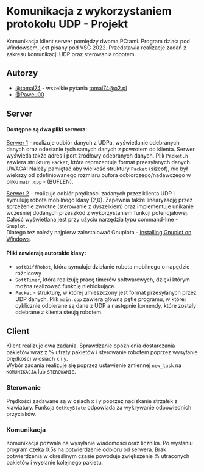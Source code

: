 # Komunikacja z wykorzystaniem protokołu UDP - Projekt 

Komunikacja klient serwer pomiędzy dwoma PCtami. Program działa pod Windowsem, jest pisany pod VSC 2022. Przedstawia realizacje zadań z zakresu komunikacji UDP oraz sterowania robotem.

## Autorzy
- [@tomal74](https://www.github.com/tomal74) - wszelkie pytania tomal74@o2.pl
- [@Paweu00](https://www.github.com/Paweu00) 


## Server
#### Dostępne są dwa pliki serwera:  
[Serwer 1](/SYS_TELE_UDP_SERV) - realizuje odbiór danych z UDPa, wyświetlanie odebranych danych oraz odesłanie tych samych danych z powrotem do klienta. Serwer wyświetla także adres i port źródłowy odebranych danych. Plik `Packet.h` zawiera strukturę `Packet`, która reprezentuje format przesyłanych danych. UWAGA! Należy pamiętać aby wielkość struktury `Packet` (sizeof), nie był wiekszy od zdefiniowanego rozmiaru bufora odbiorczego/nadawczego w pliku `main.cpp` - (BUFLEN).

[Serwer 2](/SYS_TELE_UDP_SERV_STEROWANIE_ROBOTEM) - realizuje odbiór prędkości zadanych przez klienta UDP i symuluję robota mobilnego klasy (2,0). Zapewnia także linearyzację przez sprzeżenie zwrotne (sterowanie z dyszelkiem) oraz implementuje unikanie wcześniej dodanych przeszkód z wykorzystaniem funkcji potencjałowej. Całość wyświetlana jest przy użyciu narzędzia typu command-line - `Gnuplot`.  
Dlatego też należy najpierw zainstalować Gnuplota - [Installing Gnuplot on Windows](http://spiff.rit.edu/classes/ast601/gnuplot/install_windows.html). 

#### Pliki zawierają autorskie klasy:  
- `softDiffRobot`, która symuluje działanie robota mobilnego o napędzie różnicowy  
- `SoftTimer`, która realizuję pracę timerów softwarowych, dzięki którym można realizować funkcję nieblokujące.   
- `Packet` - strukturę, w której umieszczony jest format przesyłanych przez UDP danych.
Plik `main.cpp` zawiera główną pętle programu, w której cyklicznie odbierane są dane z UDP a następnie komendy, które zostały odebrane z klienta steują robotem.
 


## Client
Klient realizuje dwa zadania. Sprawdzanie opóźnienia dostarczania pakietów wraz z % utraty pakietów i sterowanie robotem poprzez wysyłanie prędkości w osiach x i y.  
Wybór zadania realizuje się poprzez ustawienie zmiennej `new_task` na `KOMUNIKACJA` lub `STEROWANIE`.

### Sterowanie

Prędkości zadawane są w osiach x i y poprzez naciskanie strzałek z klawiatury. Funkcja `GetKeyState` odpowiada za wykrywanie odpowiednich przycisków.

### Komunikacja

Komunikacja pozwala na wysyłanie wiadomości oraz licznika. Po wysłaniu program czeka 0.5s na potwierdzenie odbioru od serwera. Brak potwierdzenia w określinym czasie powoduje zwiększenie % utraconych pakietów i wysłanie kolejnego pakietu.